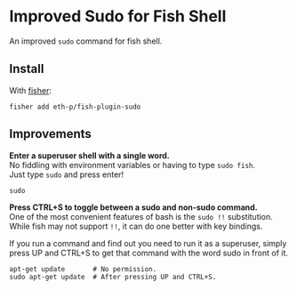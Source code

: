 # Improved Sudo for Fish Shell

An improved `sudo` command for fish shell.


## Install

With [fisher](https://github.com/jorgebucaran/fisher):

```
fisher add eth-p/fish-plugin-sudo
```


## Improvements

**Enter a superuser shell with a single word.**  
No fiddling with environment variables or having to type `sudo fish`.  
Just type `sudo` and press enter!

```fish
sudo
```

**Press CTRL+S to toggle between a sudo and non-sudo command.**  
One of the most convenient features of bash is the `sudo !!` substitution.  
While fish may not support `!!`, it can do one better with key bindings.  

If you run a command and find out you need to run it as a superuser, simply press UP and CTRL+S to get that command with the word sudo in front of it.

```fish
apt-get update       # No permission.
sudo apt-get update  # After pressing UP and CTRL+S.
```

